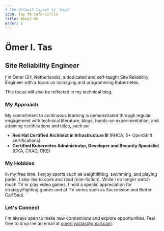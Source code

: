 ```yaml
---
# the default layout is 'page'
icon: fas fa-info-circle
title: About Me
order: 2
---
```


# Ömer I. Tas  

## Site Reliability Engineer

I'm Ömer (24, Netherlands), a dedicated and self-taught Site Reliability Engineer with a focus on managing and programming Kubernetes.

This focus will also be reflected in my technical blog.

### My Approach 

My commitment to continuous learning is demonstrated through regular engagement with technical literature, blogs, hands-on experimentation, and attaining certifications and titles, such as: 
- **Red Hat Certified Architect in Infrastructure III** (RHCA, 5+ OpenShift certifications)
- **Certified Kubernetes Administrator, Developer and Security Specialist** (CKA, CKAD, CKS) 

### My Hobbies

In my free time, I enjoy sports such as weightlifting, swimming, and playing padel. I also like to cook and read (non-fiction). While I no longer watch much TV or play video games, I hold a special appreciation for strategy/fighting games and of TV series such as Succession and Better Call Saul. 

### Let's Connect

I'm always open to make new connections and explore opportunities. Feel free to drop me an email at omerilyastas@gmail.com. 
